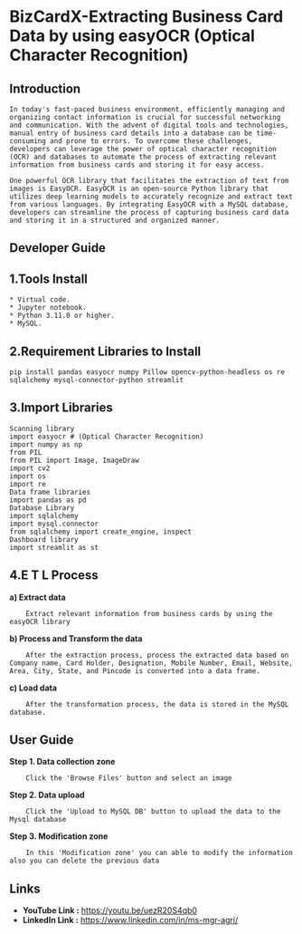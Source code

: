 # BizCardX-Extracting Business Card Data by using easyOCR (Optical Character Recognition)

## Introduction

    In today's fast-paced business environment, efficiently managing and organizing contact information is crucial for successful networking and communication. With the advent of digital tools and technologies, manual entry of business card details into a database can be time-consuming and prone to errors. To overcome these challenges, developers can leverage the power of optical character recognition (OCR) and databases to automate the process of extracting relevant information from business cards and storing it for easy access.

    One powerful OCR library that facilitates the extraction of text from images is EasyOCR. EasyOCR is an open-source Python library that utilizes deep learning models to accurately recognize and extract text from various languages. By integrating EasyOCR with a MySQL database, developers can streamline the process of capturing business card data and storing it in a structured and organized manner.

## Developer Guide

## 1.Tools Install

    * Virtual code.
    * Jupyter notebook.
    * Python 3.11.0 or higher.
    * MySQL.

## 2.Requirement Libraries to Install

    pip install pandas easyocr numpy Pillow opencv-python-headless os re sqlalchemy mysql-connector-python streamlit

## 3.Import Libraries

    Scanning library
    import easyocr # (Optical Character Recognition)
    import numpy as np
    from PIL
    from PIL import Image, ImageDraw
    import cv2
    import os
    import re
    Data frame libraries
    import pandas as pd
    Database Library
    import sqlalchemy
    import mysql.connector
    from sqlalchemy import create_engine, inspect
    Dashboard library
    import streamlit as st

## 4.E T L Process

**a) Extract data**

        Extract relevant information from business cards by using the easyOCR library

**b) Process and Transform the data**

        After the extraction process, process the extracted data based on Company name, Card Holder, Designation, Mobile Number, Email, Website, Area, City, State, and Pincode is converted into a data frame.

**c) Load data**

        After the transformation process, the data is stored in the MySQL database.

## User Guide

   **Step 1. Data collection zone**

        Click the 'Browse Files' button and select an image

   **Step 2. Data upload**

        Click the 'Upload to MySQL DB' button to upload the data to the Mysql database

   **Step 3. Modification zone**

        In this 'Modification zone' you can able to modify the information also you can delete the previous data
        
## Links
* **YouTube Link  :** https://youtu.be/uezR20S4qb0
* **LinkedIn Link :** https://www.linkedin.com/in/ms-mgr-agri/
        

